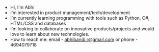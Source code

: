 - Hi, I’m Abhi
- I’m interested in product management/tech/development
- I’m currently learning programming with tools such as Python, C#, HTML/CSS and databases
- I’m looking to collaborate on innovative products/projects and would love to learn about new technologies.
- How to reach me: email - abhibandi.r@gmail.com or phone - 4694079718

<!---
abhidotbandi/abhidotbandi is a ✨ special ✨ repository because its `README.md` (this file) appears on your GitHub profile.
You can click the Preview link to take a look at your changes.
--->

